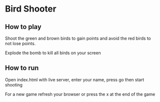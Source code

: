 # Bird Shooter

## How to play

Shoot the green and brown birds to gain points and avoid the red birds to not lose points.

Explode the bomb to kill all birds on your screen

## How to run

Open index.html with live server, enter your name, press go then start shooting

For a new game refresh your browser or press the x at the end of the game
